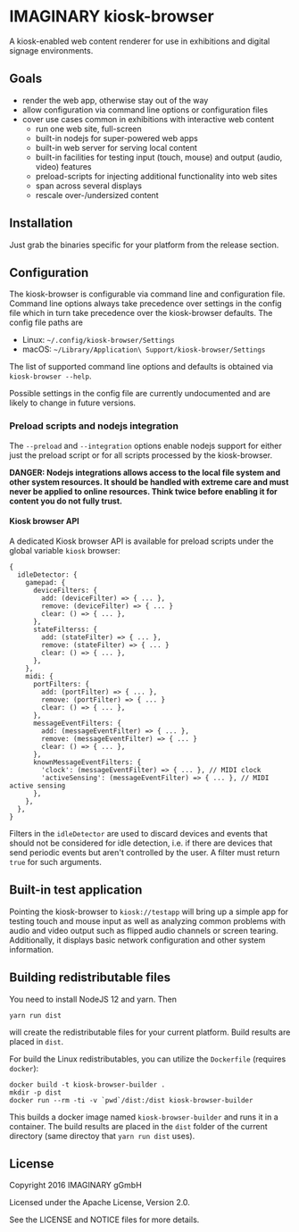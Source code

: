 # IMAGINARY kiosk-browser

A kiosk-enabled web content renderer for use in exhibitions and digital signage environments.

## Goals

- render the web app, otherwise stay out of the way
- allow configuration via command line options or configuration files
- cover use cases common in exhibitions with interactive web content
    + run one web site, full-screen
    + built-in nodejs for super-powered web apps
    + built-in web server for serving local content
    + built-in facilities for testing input (touch, mouse) and output (audio, video) features
    + preload-scripts for injecting additional functionality into web sites
    + span across several displays
    + rescale over-/undersized content
    
## Installation

Just grab the binaries specific for your platform from the release section.

## Configuration

The kiosk-browser is configurable via command line and configuration file.
Command line options always take precedence over settings in the config file
which in turn take precedence over the kiosk-browser defaults. The config file paths are
 - Linux: `~/.config/kiosk-browser/Settings`
 - macOS: `~/Library/Application\ Support/kiosk-browser/Settings`

The list of supported command line options and defaults is obtained via `kiosk-browser --help`.

Possible settings in the config file are currently undocumented and are likely to change in future versions.

### Preload scripts and nodejs integration

The `--preload` and `--integration` options enable nodejs support for either just the preload script
or for all scripts processed by the kiosk-browser.

**DANGER: Nodejs integrations allows access to the local file system and other system resources.
It should be handled with extreme care and must never be applied to online resources.
Think twice before enabling it for content you do not fully trust.** 

#### Kiosk browser API

A dedicated Kiosk browser API is available for preload scripts under the global variable `kiosk` browser:
```
{
  idleDetector: {
    gamepad: {
      deviceFilters: {
        add: (deviceFilter) => { ... },
        remove: (deviceFilter) => { ... }
        clear: () => { ... },
      },
      stateFilterss: {
        add: (stateFilter) => { ... },
        remove: (stateFilter) => { ... }
        clear: () => { ... },
      },
    },
    midi: {
      portFilters: {
        add: (portFilter) => { ... },
        remove: (portFilter) => { ... }
        clear: () => { ... },
      },
      messageEventFilters: {
        add: (messageEventFilter) => { ... },
        remove: (messageEventFilter) => { ... }
        clear: () => { ... },
      },
      knownMessageEventFilters: {
        'clock': (messageEventFilter) => { ... }, // MIDI clock
        'activeSensing': (messageEventFilter) => { ... }, // MIDI active sensing
      },
    },
  },
}
```
Filters in the `idleDetector` are used to discard devices and events that should not be considered
for idle detection, i.e. if there are devices that send periodic events but aren't controlled by the
user. A filter must return `true` for such arguments.

## Built-in test application

Pointing the kiosk-browser to `kiosk://testapp` will bring up a simple app for testing touch and mouse input
as well as analyzing common problems with audio and video output such as flipped audio channels or screen tearing.
Additionally, it displays basic network configuration and other system information.

## Building redistributable files
You need to install NodeJS 12 and yarn. Then
```
yarn run dist
```
will create the redistributable files for your current platform. Build results are placed in `dist`.

For build the Linux redistributables, you can utilize the `Dockerfile` (requires `docker`):
```
docker build -t kiosk-browser-builder .
mkdir -p dist
docker run --rm -ti -v `pwd`/dist:/dist kiosk-browser-builder
```
This builds a docker image named `kiosk-browser-builder` and runs it in a container. The build results are placed in the `dist` folder of the current directory (same directoy that `yarn run dist` uses).

## License

Copyright 2016 IMAGINARY gGmbH

Licensed under the Apache License, Version 2.0.

See the LICENSE and NOTICE files for more details.
